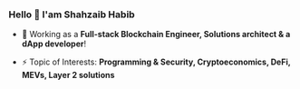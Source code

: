 ### Hello 👋 I'am Shahzaib Habib

- 🔭 Working as a **Full-stack Blockchain Engineer, Solutions architect & a dApp developer**!

- ⚡ Topic of Interests: **Programming & Security, Cryptoeconomics, DeFi, MEVs, Layer 2 solutions**